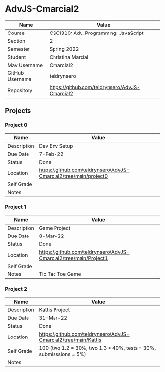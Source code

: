# AdvJS-Cmarcial2

| Name | Value |
| --- | --- |
| Course | CSCI310: Adv. Programming: JavaScript |
| Section | 2 |
| Semester | Spring 2022 |
| Student | Christina Marcial |
| Mav Username | Cmarcial2 |
| GitHub Username | teldrynsero |
| Repository | https://github.com/teldrynsero/AdvJS-Cmarcial2 |

## Projects

### Project 0

| Name | Value |
| --- | --- |
| Description | Dev Env Setup |
| Due Date | 7-Feb-22 |
| Status | Done |
| Location | https://github.com/teldrynsero/AdvJS-Cmarcial2/tree/main/project0 |
| Self Grade | |
| Notes | |

### Project 1

| Name | Value |
| --- | --- |
| Description | Game Project |
| Due Date | 8-Mar-22 |
| Status | Done |
| Location | https://github.com/teldrynsero/AdvJS-Cmarcial2/tree/main/Project1 |
| Self Grade | |
| Notes | Tic Tac Toe Game |

### Project 2

| Name | Value |
| --- | --- |
| Description | Kattis Project |
| Due Date | 31-Mar-22 |
| Status | Done |
| Location | https://github.com/teldrynsero/AdvJS-Cmarcial2/tree/main/Kattis |
| Self Grade | 100 (two 1.2 = 30%, two 1.3 = 40%, tests = 30%, submisssions = 5%) |
| Notes | |